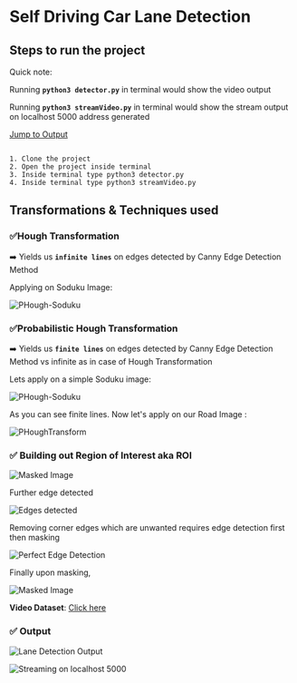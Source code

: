 # Self Driving Car Lane Detection

## Steps to run the project

Quick note:

Running **`python3 detector.py`** in terminal would show the video output

Running **`python3 streamVideo.py`** in terminal would show the stream output on localhost 5000 address generated

[Jump to Output](https://github.com/dhairyaostwal/Self-Driving-Car#output)

```

1. Clone the project
2. Open the project inside terminal
3. Inside terminal type python3 detector.py
4. Inside terminal type python3 streamVideo.py

```

## Transformations & Techniques used

### ✅Hough Transformation

➡️ Yields us **`infinite lines`** on edges detected by Canny Edge Detection Method

Applying on Soduku Image:

![PHough-Soduku](./OutputImg/Hough-Soduku.png)


### ✅Probabilistic Hough Transformation

➡️ Yields us **`finite lines`** on edges detected by Canny Edge Detection Method vs infinite as in case of Hough Transformation

Lets apply on a simple Soduku image: 

![PHough-Soduku](./OutputImg/ProbabilisticHough.png)

As you can see finite lines. Now let's apply on our Road Image :

![PHoughTransform](./OutputImg/OutputOnRoad.png)

### ✅ Building out Region of Interest aka ROI

![Masked Image](./OutputImg/MaskedImage.png)

Further edge detected

![Edges detected](./OutputImg/Canny-1.png)

Removing corner edges which are unwanted requires edge detection first then masking

![Perfect Edge Detection](./OutputImg/CannyPerfect.png)

Finally upon masking, 

![Masked Image](./OutputImg/EdgesDetected.png)
 
 **Video Dataset**: [Click here](https://www.youtube.com/playlist?list=PLPuW_E3R2ZUltRVlWuM3ngtL3jvScTj-Y)

 ### ✅ Output 
 
![Lane Detection Output](OutputImage.png)

![Streaming on localhost 5000]()
